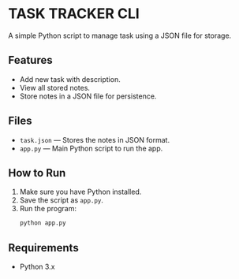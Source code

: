 # TASK TRACKER CLI

A simple Python script to manage task using a JSON file for storage.

## Features
- Add new task with description.
- View all stored notes.
- Store notes in a JSON file for persistence.

## Files
- `task.json` — Stores the notes in JSON format.
- `app.py` — Main Python script to run the app.

## How to Run
1. Make sure you have Python installed.
2. Save the script as `app.py`.
3. Run the program:
   ```bash
   python app.py
   ```
   
## Requirements
- Python 3.x
